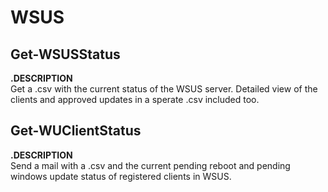 # WSUS

## Get-WSUSStatus
**.DESCRIPTION**  
Get a .csv with the current status of the WSUS server. Detailed view of the clients and approved updates in a sperate .csv included too.  

## Get-WUClientStatus
**.DESCRIPTION**  
Send a mail with a .csv and the current pending reboot and pending windows update status of registered clients in WSUS.  